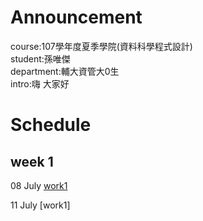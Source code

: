 # Announcement
course:107學年度夏季學院(資料科學程式設計)           
student:孫唯傑   
department:輔大資管大0生       
intro:嗨  大家好       

# Schedule

## week 1
08 July [work1](https://jack789521789523.github.io/Announcement/work1/work1.html)

11 July [work1]

